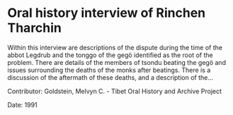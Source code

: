 # Oral history interview of Rinchen Tharchin  
Within this interview are descriptions of the dispute during the time of the abbot Legdrub and the tonggo of the gegö identified as the root of the problem. There are details of the members of tsondu beating the gegö and issues surrounding the deaths of the monks after beatings. There is a discussion of the aftermath of these deaths, and a description of the... 

Contributor: Goldstein, Melvyn C. - Tibet Oral History and Archive Project  

Date:
1991  

